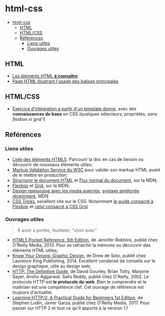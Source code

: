 # html-css

- [html-css](#html-css)
  - [HTML](#html)
  - [HTML/CSS](#htmlcss)
  - [Références](#références)
    - [Liens utiles](#liens-utiles)
    - [Ouvrages utiles](#ouvrages-utiles)


## HTML

- [Les éléménts HTML **à connaître**](html-feuille-de-route.md)
- [Page HTML illustrant l'usage des balises principales](./demos/basic.html)

## HTML/CSS

- [Exercice d'intégration à partir d'un template donné](./exercices/integration/), avec des **connaissances de base** en CSS (quelques sélecteurs, propriétés, *sans flexbox ni grid* !)

## Références

### Liens utiles

- [Liste des éléments HTML5](https://developer.mozilla.org/fr/docs/Web/HTML/Element). Parcourir la doc en cas de besoin ou découvrir de nouveaux éléments utiles;
- [Markup Validation Service du W3C](https://validator.w3.org) pour valider son markup HTML avant de le mettre en production;
- [Structurer le document HTML](https://developer.mozilla.org/en-US/docs/Learn_web_development/Core/Structuring_content) et [Flux normal du document](https://developer.mozilla.org/fr/docs/Learn_web_development/Core/CSS_layout/Introduction), sur la MDN;
- [Flexbox](https://developer.mozilla.org/fr/docs/Learn_web_development/Core/CSS_layout/Flexbox) et [Grid](https://developer.mozilla.org/fr/docs/Learn_web_development/Core/CSS_layout/Grids), sur la MDN;
- [Design responsive avec les media querries](https://developer.mozilla.org/en-US/docs/Learn_web_development/Core/CSS_layout/Media_queries), [syntaxe améliorée récemment](https://developer.mozilla.org/fr/docs/Web/CSS/CSS_media_queries/Using_media_queries#am%C3%A9liorations_syntaxiques_avec_la_sp%C3%A9cification_de_niveau_4), MDN
- [CSS Tricks](https://css-tricks.com/), excellent site sur le CSS. Notamment [le guide consacré à Flexbox](https://css-tricks.com/snippets/css/a-guide-to-flexbox/) et [celui consacré à CSS Grid](https://css-tricks.com/snippets/css/complete-guide-grid/)

### Ouvrages utiles

> À avoir à portée, feuilleter, "vivre avec"

- [HTML5 Pocket Reference, 5th Edition](https://www.oreilly.com/library/view/html5-pocket-reference/9781449368777/), de Jennifer Robbins, publié chez O'Reilly Media, 2013. Pour se rafraichir la mémoire ou découvrir des éléments HTML utiles;
- [Know Your Onions: Graphic Design](https://www.amazon.com/Know-Your-Onions-Creative-Businessman/dp/9063692587), de Drew de Soto, publié chez Laurence King Publishing, 2014. Excellent condensé de conseils sur le design graphique, utile au design web;
- [HTTP: The Definitive Guide](https://www.oreilly.com/library/view/http-the-definitive/1565925092/), de David Gourley, Brian Totty, Marjorie Sayer, Anshu Aggarwal, Sailu Reddy, publié chez O'Reilly, 2002. Le protocole HTTP est **le protocole du web**. Bien le comprendre et le maitriser est une compétence clef. Cet ouvrage de référence est toujours d'actualité.
- [Learning HTTP/2: A Practical Guide for Beginners 1st Edition](https://www.oreilly.com/library/view/learning-http2/9781491962435/), de Stephen Ludin, Javier Garza, publié chez O'Reilly Media, 2017. Pour passer sur HTTP 2 et tout ce qu'il apporte à la version 1.1